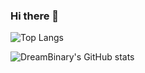 ### Hi there 👋

![Top Langs](https://github-readme-stats.vercel.app/api/top-langs/?username=DreamBinary)



 ![DreamBinary's GitHub stats](https://github-readme-stats.vercel.app/api?username=DreamBinary&show_icons=true&theme=radical)
<!--
**DreamBinary/DreamBinary** is a ✨ _special_ ✨ repository because its `README.md` (this file) appears on your GitHub profile.

Here are some ideas to get you started:

- 🔭 I’m currently working on ...
- 🌱 I’m currently learning ...
- 👯 I’m looking to collaborate on ...
- 🤔 I’m looking for help with ...
- 💬 Ask me about ...
- 📫 How to reach me: ...
- 😄 Pronouns: ...
- ⚡ Fun fact: ...
-->
